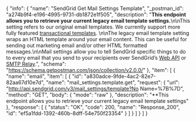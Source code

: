 {
  "info": {
    "name": "SendGrid Get Mail Settings Template",
    "_postman_id": "a274b9f4-e196-4995-9731-db1872e1f505",
    "description": "**This endpoint allows you to retrieve your current legacy email template settings.**\n\nThis setting refers to our original email templates. We currently support more fully featured [transactional templates](https://sendgrid.com/docs/User_Guide/Transactional_Templates/index.html). \n\nThe legacy email template setting wraps an HTML template around your email content. This can be useful for sending out marketing email and/or other HTML formatted messages.\n\nMail settings allow you to tell SendGrid specific things to do to every email that you send to your recipients over SendGrid’s [Web API](https://sendgrid.com/docs/API_Reference/Web_API/mail.html) or [SMTP Relay](https://sendgrid.com/docs/API_Reference/SMTP_API/index.html).",
    "schema": "https://schema.getpostman.com/json/collection/v2.0.0/"
  },
  "item": [
    {
      "name": "email",
      "item": [
        {
          "id": "a830adce-9fde-4ac2-82e7-82aa67d10e7d",
          "name": "mail_settings.template.get",
          "request": {
            "url": "http://api.sendgrid.com/v3/mail_settings/template?No Name=%7B%7D",
            "method": "GET",
            "body": {
              "mode": "raw"
            },
            "description": "**This endpoint allows you to retrieve your current legacy email template settings"
          },
          "response": [
            {
              "status": "OK",
              "code": 200,
              "name": "Response_200",
              "id": "ef5a1fdd-1392-460b-8dff-54e750f23354"
            }
          ]
        }
      ]
    }
  ]
}